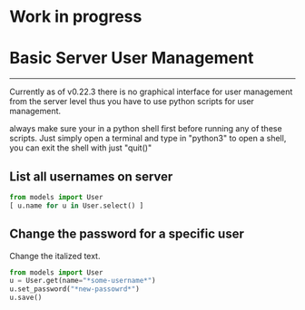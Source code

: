 # Work in progress

# Basic Server User Management
---
Currently as of v0.22.3 there is no graphical interface for user management from the server level thus you have to use python scripts for user management.

always make sure your in a python shell first before running any of these scripts. Just simply open a terminal and type in "python3" to open a shell, you can exit the shell with just "quit()"  

## List all usernames on server  
```python  
from models import User
[ u.name for u in User.select() ]
```  

## Change the password for a specific user  
Change the italized text.  
```python  
from models import User
u = User.get(name="*some-username*")
u.set_password("*new-passowrd*")
u.save() 
```  

